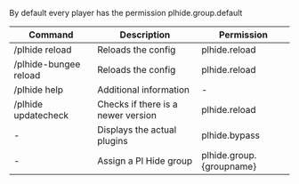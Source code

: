 By default every player has the permission plhide.group.default

| Command  | Description | Permission |
| ------------- | ------------- | ------------- |
| /plhide reload | Reloads the config | plhide.reload |
| /plhide-bungee reload | Reloads the config | plhide.reload |
| /plhide help| Additional information | - |
| /plhide updatecheck| Checks if there is a newer version | plhide.reload |
| - | Displays the actual plugins | plhide.bypass |
| - | Assign a Pl Hide group | plhide.group.{groupname} |